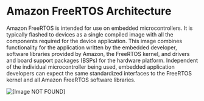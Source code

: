 # Amazon FreeRTOS Architecture<a name="freertos-architecture"></a>

Amazon FreeRTOS is intended for use on embedded microcontrollers\. It is typically flashed to devices as a single compiled image with all the components required for the device application\. This image combines functionality for the application written by the embedded developer, software libraries provided by Amazon, the FreeRTOS kernel, and drivers and board support packages \(BSPs\) for the hardware platform\. Independent of the individual microcontroller being used, embedded application developers can expect the same standardized interfaces to the FreeRTOS kernel and all Amazon FreeRTOS software libraries\.

![\[Image NOT FOUND\]](http://docs.aws.amazon.com/freertos/latest/userguide/images/architecture.png)